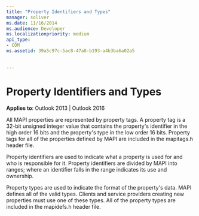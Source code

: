 ```yaml
---
title: "Property Identifiers and Types"
manager: soliver
ms.date: 11/16/2014
ms.audience: Developer
ms.localizationpriority: medium
api_type:
- COM
ms.assetid: 39a5c97c-5ac8-47a8-b193-a4b3ba6a02a5
 
 
---
```


# Property Identifiers and Types

  
  
**Applies to**: Outlook 2013 | Outlook 2016 
  
All MAPI properties are represented by property tags. A property tag is a 32-bit unsigned integer value that contains the property's identifier in the high order 16 bits and the property's type in the low order 16 bits. Property tags for all of the properties defined by MAPI are included in the mapitags.h header file.
  
Property identifiers are used to indicate what a property is used for and who is responsible for it. Property identifiers are divided by MAPI into ranges; where an identifier falls in the range indicates its use and ownership. 
  
Property types are used to indicate the format of the property's data. MAPI defines all of the valid types. Clients and service providers creating new properties must use one of these types. All of the property types are included in the mapidefs.h header file.
  

